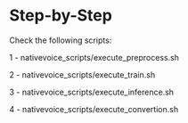 # Step-by-Step

Check the following scripts:

1 - nativevoice_scripts/execute_preprocess.sh

2 - nativevoice_scripts/execute_train.sh

3 - nativevoice_scripts/execute_inference.sh

4 - nativevoice_scripts/execute_convertion.sh

